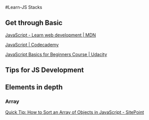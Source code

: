 #Learn-JS Stacks


## **Get through Basic**
[JavaScript - Learn web development | MDN](https://developer.mozilla.org/en-US/docs/Learn/JavaScript)

[JavaScript | Codecademy](https://www.codecademy.com/learn/javascript)

[JavaScript Basics for Beginners Course | Udacity](https://www.udacity.com/course/javascript-basics--ud804)


## **Tips for JS Development**


## **Elements in depth**
### **Array**
[Quick Tip: How to Sort an Array of Objects in JavaScript - SitePoint](https://www.sitepoint.com/sort-an-array-of-objects-in-javascript/)
